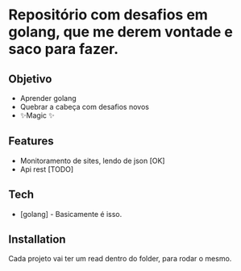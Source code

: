 # Repositório com desafios em golang, que me derem vontade e saco para fazer.

## Objetivo
- Aprender golang
- Quebrar a cabeça com desafios novos
- ✨Magic ✨

## Features

- Monitoramento de sites, lendo de json [OK]
- Api rest [TODO]


## Tech

- [golang] - Basicamente é isso.

## Installation

Cada projeto vai ter um read dentro do folder, para rodar o mesmo.